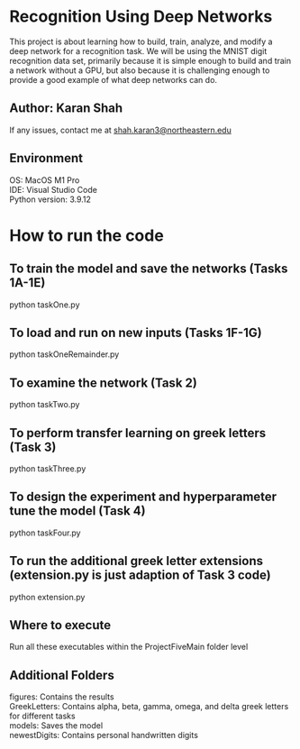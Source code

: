 # Recognition Using Deep Networks 

This project is about learning how to build, train, analyze, and modify a deep network for a recognition task. We will be using the MNIST digit recognition data set, primarily because it is simple enough to build and train a network without a GPU, but also because it is challenging enough to provide a good example of what deep networks can do.

## Author: Karan Shah

If any issues, contact me at shah.karan3@northeastern.edu 

## Environment

OS: MacOS M1 Pro  
IDE: Visual Studio Code  
Python version: 3.9.12  

# How to run the code

## To train the model and save the networks (Tasks 1A-1E)
python taskOne.py

## To load and run on new inputs (Tasks 1F-1G)
python taskOneRemainder.py

## To examine the network (Task 2)
python taskTwo.py

## To perform transfer learning on greek letters (Task 3)
python taskThree.py

## To design the experiment and hyperparameter tune the model (Task 4)
python taskFour.py

## To run the additional greek letter extensions (extension.py is just adaption of Task 3 code)
python extension.py

## Where to execute
Run all these executables within the ProjectFiveMain folder level

## Additional Folders
figures: Contains the results  
GreekLetters: Contains alpha, beta, gamma, omega, and delta greek letters for different tasks  
models: Saves the model  
newestDigits: Contains personal handwritten digits   

